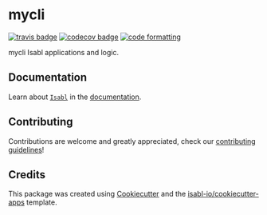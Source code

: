 # mycli


[![travis badge][travis_badge]][travis_base]
[![codecov badge][codecov_badge]][codecov_base]
[![code formatting][black_badge]][black_base]

mycli Isabl applications and logic.


## Documentation

Learn about [`Isabl`] in the [documentation].

## Contributing

Contributions are welcome and greatly appreciated, check our [contributing guidelines](.github/CONTRIBUTING.md)!

## Credits

This package was created using [Cookiecutter] and the [isabl-io/cookiecutter-apps] template.

[`Isabl`]: https://isabl.io
[documentation]: https://docs.isabl.io
[cookiecutter]: https://github.com/audreyr/cookiecutter
[isabl-io/cookiecutter-apps]: https://github.com/isabl-io/cookiecutter-apps
[black_badge]: https://img.shields.io/badge/code%20style-black-000000.svg
[black_base]: https://github.com/ambv/black
[codecov_base]: https://codecov.io/gh/danielavarelat/mycli
[travis_base]: https://travis-ci.com/danielavarelat/mycli
[writing_apps]: https://docs.isabl.io/writing-applications


[codecov_badge]: https://codecov.io/github/danielavarelat/mycli/coverage.svg
[travis_badge]: https://travis-ci.com/danielavarelat/mycli.svg


<!--
[![pypi badge][pypi_badge]][pypi_base]
[pypi_badge]: https://img.shields.io/pypi/v/mycli.svg
[pypi_base]: https://pypi.python.org/pypi/mycli
-->
